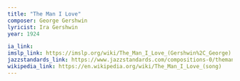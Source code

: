 ```yaml
---
title: "The Man I Love"
composer: George Gershwin
lyricist: Ira Gershwin
year: 1924

ia_link:
imslp_link: https://imslp.org/wiki/The_Man_I_Love_(Gershwin%2C_George)
jazzstandards_link: https://www.jazzstandards.com/compositions-0/themanilove.htm
wikipedia_link: https://en.wikipedia.org/wiki/The_Man_I_Love_(song)
---
```

